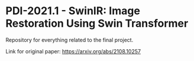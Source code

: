 # PDI-2021.1 - SwinIR: Image Restoration Using Swin Transformer
Repository for everything related to the final project.

Link for original paper: https://arxiv.org/abs/2108.10257
